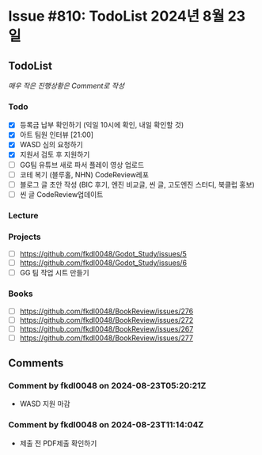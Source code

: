 # Issue #810: TodoList 2024년 8월 23일

## TodoList

*매우 작은 진행상황은 Comment로 작성*

### Todo  

- [x] 등록금 납부 확인하기 (익일 10시에 확인, 내일 확인할 것)
- [x] 아트 팀원 인터뷰 [21:00]
- [x] WASD 심의 요청하기
- [x] 지원서 검토 후 지원하기
- [ ] GG팀 유튜브 새로 파서 플레이 영상 업로드
- [ ] 코테 복기 (블루홀, NHN) CodeReview레포
- [ ] 블로그 글 초안 작성 (BIC 후기, 엔진 비교글, 씬 글, 고도엔진 스터디, 북클럽 홍보)
- [ ] 씬 글 CodeReview업데이트

### Lecture

### Projects

- [ ] https://github.com/fkdl0048/Godot_Study/issues/5
- [ ] https://github.com/fkdl0048/Godot_Study/issues/6
- [ ] GG 팀 작업 시트 만들기

### Books

- [ ] https://github.com/fkdl0048/BookReview/issues/276
- [ ] https://github.com/fkdl0048/BookReview/issues/272
- [ ] https://github.com/fkdl0048/BookReview/issues/267
- [ ] https://github.com/fkdl0048/BookReview/issues/277

## Comments

### Comment by fkdl0048 on 2024-08-23T05:20:21Z

- WASD 지원 마감

### Comment by fkdl0048 on 2024-08-23T11:14:04Z

- 제출 전 PDF제출 확인하기

